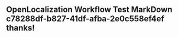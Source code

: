<properties
ms.topic="hero-topic1"
ms.test1="hero-topic"
ms.test2="test"/>

## OpenLocalization Workflow Test MarkDown c78288df-b827-41df-afba-2e0c558ef4ef thanks!
